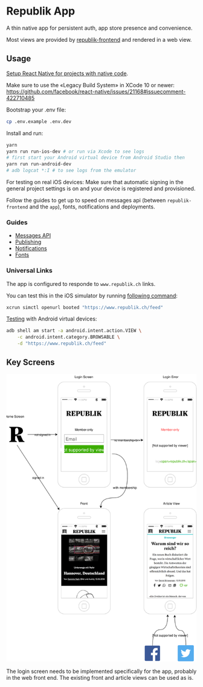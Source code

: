 # Republik App

A thin native app for persistent auth, app store presence and convenience.

Most views are provided by [republik-frontend](https://github.com/orbiting/republik-frontend) and rendered in a web view.

## Usage

[Setup React Native for projects with native code](https://facebook.github.io/react-native/docs/getting-started.html).

Make sure to use the «Legacy Build System» in XCode 10 or newer:
https://github.com/facebook/react-native/issues/21168#issuecomment-422710485

Bootstrap your .env file:

```bash
cp .env.example .env.dev
```

Install and run:

```bash
yarn
yarn run run-ios-dev # or run via Xcode to see logs
# first start your Android virtual device from Android Studio then
yarn run run-android-dev
# adb logcat *:I # to see logs from the emulator
```

For testing on real iOS devices: Make sure that automatic signing in the general project settings is on and your device is registered and provisioned.

Follow the guides to get up to speed on messages api (between `republik-frontend` and the `app`), fonts, notifications and deployments.

### Guides

* [Messages API](docs/messages.md)
* [Publishing](docs/publishing.md)
* [Notifications](docs/notifications.md)
* [Fonts](docs/fonts.md)

### Universal Links

The app is configured to responde to `www.republik.ch` links.

You can test this in the iOS simulator by running [following command](https://objectivetidbits.com/working-with-universal-links-on-ios-simulator-adffb7767801):

```bash
xcrun simctl openurl booted "https://www.republik.ch/feed"
```

[Testing](https://developer.android.com/training/app-links/verify-site-associations#testing) with Android virtual devices:

```bash
adb shell am start -a android.intent.action.VIEW \
    -c android.intent.category.BROWSABLE \
    -d "https://www.republik.ch/feed"
```

## Key Screens

![Login, Front and Article Screen](docs/keyscreens.svg)

The login screen needs to be implemented specifically for the app, probably in the web front end. The existing front and article views can be used as is.

